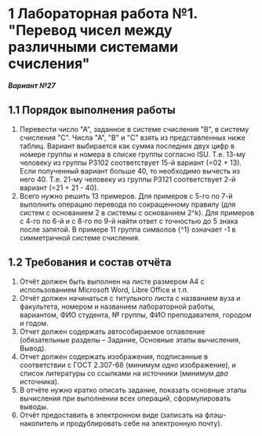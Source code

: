# 1 Лабораторная работа №1. "Перевод чисел между различными системами счисления"
___Вариант №27___
## 1.1 Порядок выполнения работы
1. Перевести число "А", заданное в системе счисления "В", в систему счисления "С". Числа "А", "В" и "С" взять из представленных ниже таблиц. Вариант выбирается как сумма последних двух цифр в номере группы и номера в списке группы согласно ISU. Т.е. 13-му человеку из группы P3102 соответствует 15-й вариант (=02 + 13). Если полученный вариант больше 40, то необходимо вычесть из него 40. Т.е. 21-му человеку из группы P3121 соответствует 2-й вариант (=21 + 21 - 40).
2. Всего нужно решить 13 примеров. Для примеров с 5-го по 7-й выполнить операцию перевода по сокращенному правилу (для систем с основанием 2 в системы с основанием 2^k). Для примеров с 4-го по 6-й и с 8-го по 9-й найти ответ с точностью до 5 знака после запятой. В примере 11 группа символов {^1} означает -1 в симметричной системе счисления.
## 1.2 Требования и состав отчёта
1. Отчёт должен быть выполнен на листе размером А4 с использованием Microsoft Word, Libre Office и т.п.
2. Отчёт должен начинаться с титульного листа с названием вуза и факультета, номером и названием лабораторной работы, вариантом, ФИО студента, № группы, ФИО преподавателя, городом и годом.
3. Отчет должен содержать автособираемое оглавление (обязательные разделы – Задание, Основные этапы вычисления, Вывод).
4. Отчет должен содержать изображения, подписанные в соответствии с ГОСТ 2.307-68 (минимум _одно_ изображение), и список литературы со ссылками на источники (минимум _два_ источника).
5. В отчёте нужно кратко описать задание, показать основные этапы вычисления при выполнении всех операций, сформулировать выводы.
6. Отчёт предоставить в электронном виде (записать на флэш-накопитель и продублировать себе на электронную почту).
